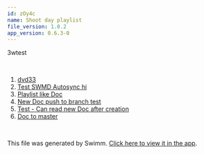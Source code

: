 ```yaml
---
id: zOy4c
name: Shoot day playlist
file_version: 1.0.2
app_version: 0.6.3-0
---
```


<!-- Intro - Do not remove this comment -->
3wtest

<br/>

<!-- Steps - Do not remove this comment --> 
1. [dvd33](dvd33.2pEqk.sw.md) 
2. [Test SWMD Autosync hi](test-swmd-autosync-hi.Jy_Wg.sw.md) 
3. [Playlist like Doc](playlist-like-doc.nhHzH.sw.md) 
4. [New Doc push to branch test](http://localhost:5000/#/repos/U0sVB7lC9at5XPOW1TBW/docs/5gprK) 
5. [Test - Can read new Doc after creation](http://localhost:5000/#/repos/U0sVB7lC9at5XPOW1TBW/docs/rpEX5) 
6. [Doc to master](http://localhost:5000/#/repos/U0sVB7lC9at5XPOW1TBW/docs/FJ1CA0atRFTqmNXqgNxD) 


<br/>

This file was generated by Swimm. [Click here to view it in the app](http://localhost:5000/#/repos/Z2l0aHViJTNBJTNBc3ItZXh0ZW5zaW9uJTNBJTNBZG91ZWs=/docs/zOy4c).